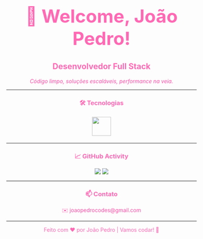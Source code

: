<div align="center">
  <h1 style="color:#ff69b4; font-size: 48px;">👋 Welcome, João Pedro!</h1>
  <h2 style="color:#ff69b4;">Desenvolvedor Full Stack</h2>
  <p><em style="color:#ff4da6;">Código limpo, soluções escaláveis, performance na veia.</em></p>
</div>

---

### <div align="center" style="color:#ff69b4;">🛠️ Tecnologias</div>

<p align="center">
  <img src="https://skillicons.dev/icons?i=js,ts,java,lua,html,css,xml,react,nodejs,postgres,mongodb,python,c,cs,git,github,vscode&theme=light" height="50" style="margin: 5px;" />
</p>

---

### <div align="center" style="color:#ff69b4;">📈 GitHub Activity</div>

<p align="center">
  <img src="https://github-readme-stats.vercel.app/api?username=developerjj&show_icons=true&theme=radical&hide_border=true&title_color=ff69b4&icon_color=ff85c1&text_color=ffffff" />
  <img src="https://github-readme-streak-stats.herokuapp.com/?user=developerjj&theme=radical&hide_border=true&ring=ff69b4&fire=ff85c1&currStreakLabel=ffffff" />
</p>

---

### <div align="center" style="color:#ff69b4;">📫 Contato</div>

<p align="center" style="color:#ff4da6;">
✉️ joaopedrocodes@gmail.com
</p>

---

<p align="center" style="color:#ff69b4;">Feito com ❤️ por João Pedro | Vamos codar! 🚀</p>
